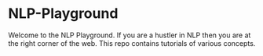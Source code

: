 # NLP-Playground
Welcome to the NLP Playground. If you are a hustler in NLP then you are at the right corner of the web. This repo contains tutorials of various concepts.
